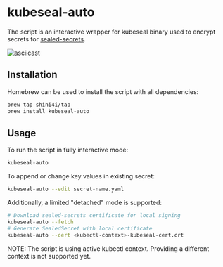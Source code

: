 # kubeseal-auto

The script is an interactive wrapper for kubeseal binary used to encrypt secrets for [sealed-secrets](https://github.com/bitnami-labs/sealed-secrets).

[![asciicast](https://asciinema.org/a/ynpQetDq5gPnKgNhAo5oYH6hK.svg)](https://asciinema.org/a/ynpQetDq5gPnKgNhAo5oYH6hK)

## Installation
Homebrew can be used to install the script with all dependencies:
```bash
brew tap shini4i/tap
brew install kubeseal-auto
```

## Usage

To run the script in fully interactive mode:
```bash
kubeseal-auto
```

To append or change key values in existing secret:
```bash
kubeseal-auto --edit secret-name.yaml
```
Additionally, a limited "detached" mode is supported:
```bash
# Download sealed-secrets certificate for local signing
kubeseal-auto --fetch
# Generate SealedSecret with local certificate
kubeseal-auto --cert <kubectl-context>-kubeseal-cert.crt
```
NOTE: The script is using active kubectl context. Providing a different context is not supported yet.
